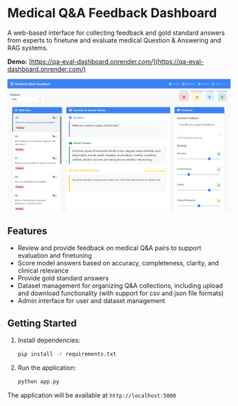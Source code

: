 # Medical Q&A Feedback Dashboard

A web-based interface for collecting feedback and gold standard answers from experts to finetune and evaluate medical Question & Answering and RAG systems.

**Demo:** [https://qa-eval-dashboard.onrender.com/](https://qa-eval-dashboard.onrender.com/)

![Medical Q&A Feedback Interface](screenshot_new.PNG)

## Features

- Review and provide feedback on medical Q&A pairs to support evaluation and finetuning
- Score model answers based on accuracy, completeness, clarity, and clinical relevance
- Provide gold standard answers
- Dataset management for organizing Q&A collections, including upload and download functionality (with support for csv and json file formats)
- Admin interface for user and dataset management

## Getting Started

1. Install dependencies:
   ```bash
   pip install -r requirements.txt
   ```

2. Run the application:
   ```bash
   python app.py
   ```

The application will be available at `http://localhost:5000`
